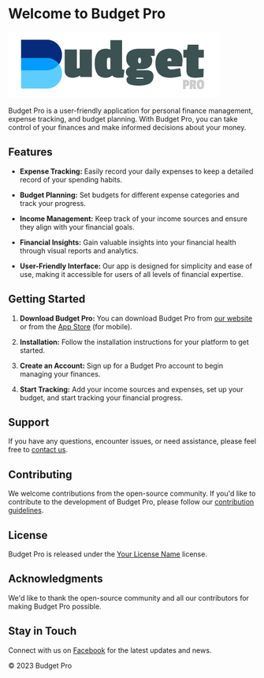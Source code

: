 # Welcome to Budget Pro

![Budget Pro Logo](docs/logo.png)

Budget Pro is a user-friendly application for personal finance management, expense tracking, and budget planning. With Budget Pro, you can take control of your finances and make informed decisions about your money.

## Features

- **Expense Tracking:** Easily record your daily expenses to keep a detailed record of your spending habits.

- **Budget Planning:** Set budgets for different expense categories and track your progress.

- **Income Management:** Keep track of your income sources and ensure they align with your financial goals.

- **Financial Insights:** Gain valuable insights into your financial health through visual reports and analytics.

- **User-Friendly Interface:** Our app is designed for simplicity and ease of use, making it accessible for users of all levels of financial expertise.

## Getting Started

1. **Download Budget Pro:** You can download Budget Pro from [our website](https://techtwig.github.io/budget-pro) or from the [App Store](https://techtwig.github.io/budget-pro) (for mobile).

2. **Installation:** Follow the installation instructions for your platform to get started.

3. **Create an Account:** Sign up for a Budget Pro account to begin managing your finances.

4. **Start Tracking:** Add your income sources and expenses, set up your budget, and start tracking your financial progress.

## Support

If you have any questions, encounter issues, or need assistance, please feel free to [contact us](mailto:hasanbd666@email.com).

## Contributing

We welcome contributions from the open-source community. If you'd like to contribute to the development of Budget Pro, please follow our [contribution guidelines](CONTRIBUTING.md).

## License

Budget Pro is released under the [Your License Name](LICENSE) license.

## Acknowledgments

We'd like to thank the open-source community and all our contributors for making Budget Pro possible.

## Stay in Touch

Connect with us on [Facebook](https://www.facebook.com/techtwig14) for the latest updates and news.

© 2023 Budget Pro
